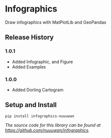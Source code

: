 # Infographics

Draw infographics with MatPlotLib and GeoPandas

## Release History

### 1.0.1

* Added Infographic, and Figure
* Added Examples

### 1.0.0

* Added Dorling Cartogram

## Setup and Install

```
pip install infographics-nuuuwan
```

*The source code for this library can be found at https://github.com/nuuuwan/infographics.*

